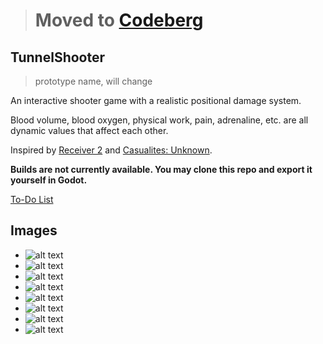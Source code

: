 > # Moved to [Codeberg](https://codeberg.org/HazmatPants/tunnelshooter)

## TunnelShooter 
> prototype name, will change

An interactive shooter game with a realistic positional damage system. 

Blood volume, blood oxygen, physical work, pain, adrenaline, etc. are all dynamic values that affect each other.

Inspired by [Receiver 2](https://receiver2.com) and [Casualites: Unknown](https://orsonik.itch.io/scav-prototype).

**Builds are not currently available. You may clone this repo and export it yourself in Godot.**

[To-Do List](TO-DO.md)

## Images
- ![alt text](/gallery/healthy.png)
- ![alt text](/gallery/shot.png)
- ![alt text](/gallery/cardiac_arrest.png)
- ![alt text](/gallery/affliction1.png)
- ![alt text](/gallery/affliction2.png)
- ![alt text](/gallery/affliction3.png)
- ![alt text](/gallery/affliction4.png)
- ![alt text](/gallery/affliction5.png)
